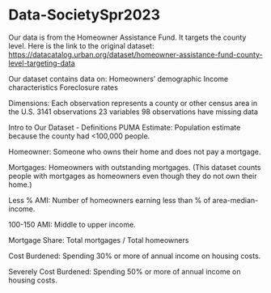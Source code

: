 # Data-SocietySpr2023





Our data is from the Homeowner Assistance Fund. It targets the county level. Here is the link to the original dataset: https://datacatalog.urban.org/dataset/homeowner-assistance-fund-county-level-targeting-data 


Our dataset contains data on:
Homeowners’ demographic
Income characteristics
Foreclosure rates

Dimensions:
Each observation represents a county or other census area in the U.S.
3141 observations
23 variables
98 observations have missing data


Intro to Our Dataset - Definitions
PUMA Estimate: Population estimate because the county had <100,000 people.

Homeowner: Someone who owns their home and does not pay a mortgage.

Mortgages: Homeowners with outstanding mortgages. (This dataset counts people with mortgages as homeowners even though they do not own their home.)

Less % AMI: Number of homeowners earning less than % of area-median-income.

100-150 AMI: Middle to upper income.

Mortgage Share: Total mortgages / Total homeowners

Cost Burdened: Spending 30% or more of annual income on housing costs.

Severely Cost Burdened: Spending 50% or more of annual income on housing costs.
